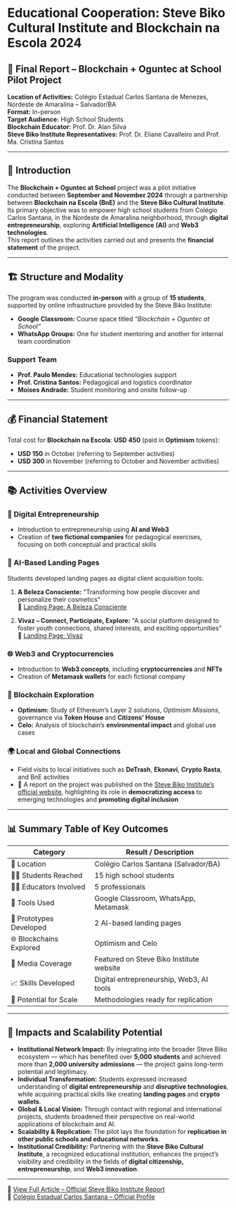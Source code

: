 # Educational Cooperation: Steve Biko Cultural Institute and Blockchain na Escola 2024

## 📘 Final Report – Blockchain + Oguntec at School Pilot Project

**Location of Activities:** Colégio Estadual Carlos Santana de Menezes, Nordeste de Amaralina – Salvador/BA  
**Format:** In-person  
**Target Audience:** High School Students  
**Blockchain Educator:** Prof. Dr. Alan Silva  
**Steve Biko Institute Representatives:** Prof. Dr. Eliane Cavalleiro and Prof. Ma. Cristina Santos  

---

## 🧩 Introduction

The **Blockchain + Oguntec at School** project was a pilot initiative conducted between **September and November 2024** through a partnership between **Blockchain na Escola (BnE)** and the **Steve Biko Cultural Institute**.  
Its primary objective was to empower high school students from Colégio Carlos Santana, in the Nordeste de Amaralina neighborhood, through **digital entrepreneurship**, exploring **Artificial Intelligence (AI)** and **Web3 technologies**.  
This report outlines the activities carried out and presents the **financial statement** of the project.

---

## 🏗️ Structure and Modality

The program was conducted **in-person** with a group of **15 students**, supported by online infrastructure provided by the Steve Biko Institute:

- **Google Classroom:** Course space titled *“Blockchain + Oguntec at School”*
- **WhatsApp Groups:** One for student mentoring and another for internal team coordination

### Support Team

- **Prof. Paulo Mendes:** Educational technologies support  
- **Prof. Cristina Santos:** Pedagogical and logistics coordinator  
- **Moises Andrade:** Student monitoring and onsite follow-up

---

## 💰 Financial Statement

Total cost for **Blockchain na Escola**: **USD 450** (paid in **Optimism** tokens):

- **USD 150** in October (referring to September activities)
- **USD 300** in November (referring to October and November activities)

---

## 📚 Activities Overview

### 🚀 Digital Entrepreneurship

- Introduction to entrepreneurship using **AI and Web3**
- Creation of **two fictional companies** for pedagogical exercises, focusing on both conceptual and practical skills

### 🧠 AI-Based Landing Pages

Students developed landing pages as digital client acquisition tools:

1. **A Beleza Consciente:** "Transforming how people discover and personalize their cosmetics"  
   🔗 [Landing Page: A Beleza Consciente](#)

2. **Vivaz – Connect, Participate, Explore:** "A social platform designed to foster youth connections, shared interests, and exciting opportunities"  
   🔗 [Landing Page: Vivaz](#)

### 🌐 Web3 and Cryptocurrencies

- Introduction to **Web3 concepts**, including **cryptocurrencies** and **NFTs**
- Creation of **Metamask wallets** for each fictional company

### 🔗 Blockchain Exploration

- **Optimism:** Study of Ethereum’s Layer 2 solutions, *Optimism Missions*, governance via **Token House** and **Citizens’ House**
- **Celo:** Analysis of blockchain’s **environmental impact** and global use cases

### 🌍 Local and Global Connections

- Field visits to local initiatives such as **DeTrash**, **Ekonavi**, **Crypto Rasta**, and BnE activities  
- 📣 A report on the project was published on the [Steve Biko Institute’s official website](#), highlighting its role in **democratizing access** to emerging technologies and **promoting digital inclusion**

---

## 📊 Summary Table of Key Outcomes

| Category                        | Result / Description |
|---------------------------------|-----------------------|
| 📍 Location                    | Colégio Carlos Santana (Salvador/BA) |
| 👨‍🎓 Students Reached         | 15 high school students |
| 🧑‍🏫 Educators Involved       | 5 professionals |
| 🧰 Tools Used                 | Google Classroom, WhatsApp, Metamask |
| 🧪 Prototypes Developed       | 2 AI-based landing pages |
| 🌐 Blockchains Explored       | Optimism and Celo |
| 📢 Media Coverage             | Featured on Steve Biko Institute website |
| 📈 Skills Developed           | Digital entrepreneurship, Web3, AI tools |
| 🧭 Potential for Scale        | Methodologies ready for replication |

---

## 🌱 Impacts and Scalability Potential

- **Institutional Network Impact:** By integrating into the broader Steve Biko ecosystem — which has benefited over **5,000 students** and achieved more than **2,000 university admissions** — the project gains long-term potential and legitimacy.
- **Individual Transformation:** Students expressed increased understanding of **digital entrepreneurship** and **disruptive technologies**, while acquiring practical skills like creating **landing pages** and **crypto wallets**.
- **Global & Local Vision:** Through contact with regional and international projects, students broadened their perspective on real-world applications of blockchain and AI.
- **Scalability & Replication:** The pilot lays the foundation for **replication in other public schools and educational networks**.
- **Institutional Credibility:** Partnering with the **Steve Biko Cultural Institute**, a recognized educational institution, enhances the project’s visibility and credibility in the fields of **digital citizenship, entrepreneurship**, and **Web3 innovation**.

---

📎 [View Full Article – Official Steve Biko Institute Report](#)  
🏫 [Colégio Estadual Carlos Santana – Official Profile](#)
